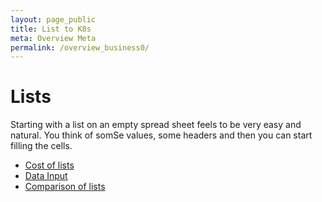 ```yaml
---
layout: page_public
title: List to K8s
meta: Overview Meta
permalink: /overview_business0/
---
```


# Lists

Starting with a list on an empty spread sheet feels to be very easy and natural.
You think of somSe values, some headers and then you can start filling the cells.

- [Cost of lists](../list_costs)
- [Data Input](../data_input)
- [Comparison of lists](../compare_two_lists)

